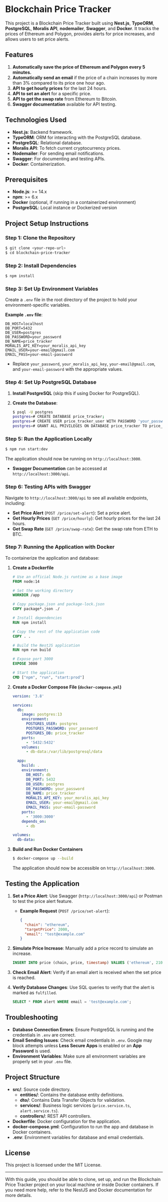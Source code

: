 # Blockchain Price Tracker

This project is a Blockchain Price Tracker built using **Nest.js**, **TypeORM**, **PostgreSQL**, **Moralis API**, **nodemailer**, **Swagger**, and **Docker**. It tracks the prices of Ethereum and Polygon, provides alerts for price increases, and allows users to set price alerts.

## Features

1. **Automatically save the price of Ethereum and Polygon every 5 minutes.**
2. **Automatically send an email** if the price of a chain increases by more than 3% compared to its price one hour ago.
3. **API to get hourly prices** for the last 24 hours.
4. **API to set an alert** for a specific price.
5. **API to get the swap rate** from Ethereum to Bitcoin.
6. **Swagger documentation** available for API testing.

## Technologies Used

- **Nest.js**: Backend framework.
- **TypeORM**: ORM for interacting with the PostgreSQL database.
- **PostgreSQL**: Relational database.
- **Moralis API**: To fetch current cryptocurrency prices.
- **Nodemailer**: For sending email notifications.
- **Swagger**: For documenting and testing APIs.
- **Docker**: Containerization.

## Prerequisites

- **Node.js**: >= 14.x
- **npm**: >= 6.x
- **Docker** (optional, if running in a containerized environment)
- **PostgreSQL**: Local instance or Dockerized version

## Project Setup Instructions

### Step 1: Clone the Repository

```bash
$ git clone <your-repo-url>
$ cd blockchain-price-tracker
```

### Step 2: Install Dependencies

```bash
$ npm install
```

### Step 3: Set Up Environment Variables

Create a `.env` file in the root directory of the project to hold your environment-specific variables.

**Example `.env` file**:

```env
DB_HOST=localhost
DB_PORT=5432
DB_USER=postgres
DB_PASSWORD=your_password
DB_NAME=price_tracker
MORALIS_API_KEY=your_moralis_api_key
EMAIL_USER=your-email@gmail.com
EMAIL_PASS=your-email-password
```

- Replace `your_password`, `your_moralis_api_key`, `your-email@gmail.com`, and `your-email-password` with the appropriate values.

### Step 4: Set Up PostgreSQL Database

1. **Install PostgreSQL** (skip this if using Docker for PostgreSQL).
2. **Create the Database**:

   ```bash
   $ psql -U postgres
   postgres=# CREATE DATABASE price_tracker;
   postgres=# CREATE USER price_tracker_user WITH PASSWORD 'your_password';
   postgres=# GRANT ALL PRIVILEGES ON DATABASE price_tracker TO price_tracker_user;
   ```

### Step 5: Run the Application Locally

```bash
$ npm run start:dev
```

The application should now be running on `http://localhost:3000`.

- **Swagger Documentation** can be accessed at `http://localhost:3000/api`.

### Step 6: Testing APIs with Swagger

Navigate to `http://localhost:3000/api` to see all available endpoints, including:
- **Set Price Alert** (`POST /price/set-alert`): Set a price alert.
- **Get Hourly Prices** (`GET /price/hourly`): Get hourly prices for the last 24 hours.
- **Get Swap Rate** (`GET /price/swap-rate`): Get the swap rate from ETH to BTC.

### Step 7: Running the Application with Docker

To containerize the application and database:

1. **Create a Dockerfile**

   ```dockerfile
   # Use an official Node.js runtime as a base image
   FROM node:14

   # Set the working directory
   WORKDIR /app

   # Copy package.json and package-lock.json
   COPY package*.json ./

   # Install dependencies
   RUN npm install

   # Copy the rest of the application code
   COPY . .

   # Build the NestJS application
   RUN npm run build

   # Expose port 3000
   EXPOSE 3000

   # Start the application
   CMD ["npm", "run", "start:prod"]
   ```

2. **Create a Docker Compose File (`docker-compose.yml`)**

   ```yaml
   version: '3.8'

   services:
     db:
       image: postgres:13
       environment:
         POSTGRES_USER: postgres
         POSTGRES_PASSWORD: your_password
         POSTGRES_DB: price_tracker
       ports:
         - '5432:5432'
       volumes:
         - db-data:/var/lib/postgresql/data

     app:
       build: .
       environment:
         DB_HOST: db
         DB_PORT: 5432
         DB_USER: postgres
         DB_PASSWORD: your_password
         DB_NAME: price_tracker
         MORALIS_API_KEY: your_moralis_api_key
         EMAIL_USER: your-email@gmail.com
         EMAIL_PASS: your-email-password
       ports:
         - '3000:3000'
       depends_on:
         - db

   volumes:
     db-data:
   ```

3. **Build and Run Docker Containers**

   ```bash
   $ docker-compose up --build
   ```

   The application should now be accessible on `http://localhost:3000`.

## Testing the Application

1. **Set a Price Alert**: Use Swagger (`http://localhost:3000/api`) or Postman to test the price alert feature.
   - **Example Request** (`POST /price/set-alert`):
     ```json
     {
       "chain": "ethereum",
       "targetPrice": 2000,
       "email": "test@example.com"
     }
     ```

2. **Simulate Price Increase**: Manually add a price record to simulate an increase.

   ```sql
   INSERT INTO price (chain, price, timestamp) VALUES ('ethereum', 2100, NOW());
   ```

3. **Check Email Alert**: Verify if an email alert is received when the set price is reached.

4. **Verify Database Changes**: Use SQL queries to verify that the alert is marked as `fulfilled`.

   ```sql
   SELECT * FROM alert WHERE email = 'test@example.com';
   ```

## Troubleshooting

- **Database Connection Errors**: Ensure PostgreSQL is running and the credentials in `.env` are correct.
- **Email Sending Issues**: Check email credentials in `.env`. Google may block attempts unless **Less Secure Apps** is enabled or an **App Password** is used.
- **Environment Variables**: Make sure all environment variables are properly set in your `.env` file.

## Project Structure

- **src/**: Source code directory.
  - **entities/**: Contains the database entity definitions.
  - **dto/**: Contains Data Transfer Objects for validation.
  - **services/**: Business logic services (`price.service.ts`, `alert.service.ts`).
  - **controllers/**: REST API controllers.
- **Dockerfile**: Docker configuration for the application.
- **docker-compose.yml**: Configuration to run the app and database in Docker containers.
- **.env**: Environment variables for database and email credentials.

## License

This project is licensed under the MIT License.

---
With this guide, you should be able to clone, set up, and run the Blockchain Price Tracker project on your local machine or inside Docker containers. If you need more help, refer to the NestJS and Docker documentation for more details.
